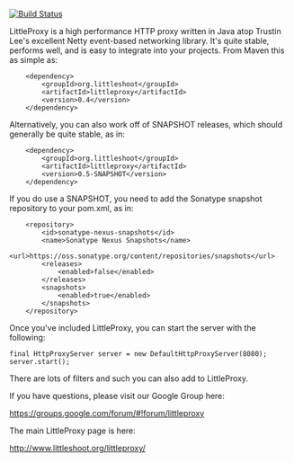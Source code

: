 [![Build Status](https://travis-ci.org/adamfisk/LittleProxy.png?branch=master)](https://travis-ci.org/adamfisk/LittleProxy)

LittleProxy is a high performance HTTP proxy written in Java atop Trustin Lee's excellent Netty event-based networking library. It's quite stable, performs well, and is easy to integrate into your projects. From Maven this as simple as:

```
    <dependency>
        <groupId>org.littleshoot</groupId>
        <artifactId>littleproxy</artifactId>
        <version>0.4</version>
    </dependency>
```

Alternatively, you can also work off of SNAPSHOT releases, which should generally be quite stable, as in:

```
    <dependency>
        <groupId>org.littleshoot</groupId>
        <artifactId>littleproxy</artifactId>
        <version>0.5-SNAPSHOT</version>
    </dependency>
```

If you do use a SNAPSHOT, you need to add the Sonatype snapshot repository to your pom.xml, as in:

```
    <repository>
        <id>sonatype-nexus-snapshots</id>
        <name>Sonatype Nexus Snapshots</name>
        <url>https://oss.sonatype.org/content/repositories/snapshots</url>
        <releases>
            <enabled>false</enabled>
        </releases>
        <snapshots>
            <enabled>true</enabled>
        </snapshots>
    </repository>

```

Once you've included LittleProxy, you can start the server with the following:

```
final HttpProxyServer server = new DefaultHttpProxyServer(8080);
server.start();
```

There are lots of filters and such you can also add to LittleProxy.

If you have questions, please visit our Google Group here:

https://groups.google.com/forum/#!forum/littleproxy

The main LittleProxy page is here:

http://www.littleshoot.org/littleproxy/
